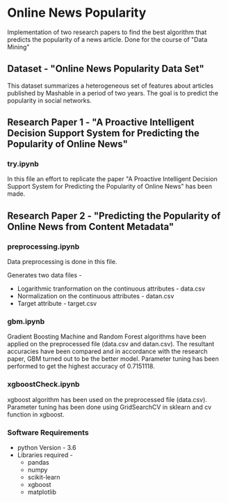 # Online News Popularity

Implementation of two research papers to find the best algorithm that predicts the popularity of a news article. Done for the course of "Data Mining"
## Dataset - "Online News Popularity Data Set"
This dataset summarizes a heterogeneous set of features about articles published by 
Mashable in a period of two years. The goal is to predict the popularity in 
social networks.

## Research Paper 1 - "A Proactive Intelligent Decision Support System for Predicting the Popularity of Online News"
### try.ipynb 
In this file an effort to replicate the paper "A Proactive Intelligent Decision 
Support System for Predicting the Popularity of Online News" has been made.

## Research Paper 2 - "Predicting the Popularity of Online News from Content Metadata"
### preprocessing.ipynb 
Data preprocessing is done in this file.

Generates two data files - 
- Logarithmic tranformation on the continuous attributes - data.csv 
- Normalization on the continuous attributes - datan.csv
- Target attribute - target.csv

### gbm.ipynb
Gradient Boosting Machine and Random Forest algorithms have been applied 
on the preprocessed file (data.csv and datan.csv). The resultant accuracies 
have been compared and in accordance with the research paper, GBM turned out
to be the better model. Parameter tuning has been performed to get the highest 
accuracy of 0.7151118.

### xgboostCheck.ipynb
xgboost algorithm has been used on the preprocessed file (data.csv). Parameter tuning 
has been done using GridSearchCV in sklearn and cv function in xgboost.

### Software Requirements
- python Version - 3.6
- Libraries required -
    - pandas
    - numpy
    - scikit-learn
    - xgboost
    - matplotlib

